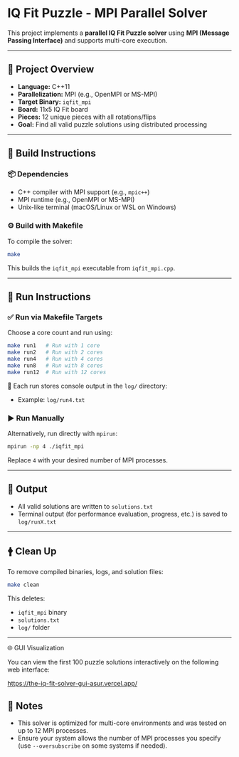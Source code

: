 # IQ Fit Puzzle - MPI Parallel Solver

This project implements a **parallel IQ Fit Puzzle solver** using **MPI (Message Passing Interface)** and supports multi-core execution.

---

## 🧱 Project Overview

- **Language:** C++11
- **Parallelization:** MPI (e.g., OpenMPI or MS-MPI)
- **Target Binary:** `iqfit_mpi`
- **Board:** 11x5 IQ Fit board
- **Pieces:** 12 unique pieces with all rotations/flips
- **Goal:** Find all valid puzzle solutions using distributed processing

---

## 🔧 Build Instructions

### 📦 Dependencies

- C++ compiler with MPI support (e.g., `mpic++`)
- MPI runtime (e.g., OpenMPI or MS-MPI)
- Unix-like terminal (macOS/Linux or WSL on Windows)

### ⚙️ Build with Makefile

To compile the solver:

```bash
make
```

This builds the `iqfit_mpi` executable from `iqfit_mpi.cpp`.

---

## 🚀 Run Instructions

### ✅ Run via Makefile Targets

Choose a core count and run using:

```bash
make run1   # Run with 1 core
make run2   # Run with 2 cores
make run4   # Run with 4 cores
make run8   # Run with 8 cores
make run12  # Run with 12 cores
```

📁 Each run stores console output in the `log/` directory:

- Example: `log/run4.txt`

### ▶️ Run Manually

Alternatively, run directly with `mpirun`:

```bash
mpirun -np 4 ./iqfit_mpi
```

Replace `4` with your desired number of MPI processes.

---

## 📂 Output

- All valid solutions are written to `solutions.txt`
- Terminal output (for performance evaluation, progress, etc.) is saved to `log/runX.txt`

---

## 🛉 Clean Up

To remove compiled binaries, logs, and solution files:

```bash
make clean
```

This deletes:

- `iqfit_mpi` binary
- `solutions.txt`
- `log/` folder

---

🌐 GUI Visualization

You can view the first 100 puzzle solutions interactively on the following web interface:

https://the-iq-fit-solver-gui-asur.vercel.app/

## 📌 Notes

- This solver is optimized for multi-core environments and was tested on up to 12 MPI processes.
- Ensure your system allows the number of MPI processes you specify (use `--oversubscribe` on some systems if needed).
